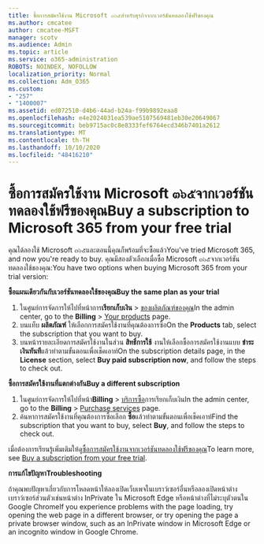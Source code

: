 ```yaml
---
title: ซื้อการสมัครใช้งาน Microsoft ๓๖๕สำหรับธุรกิจจากเวอร์ชันทดลองใช้ฟรีของคุณ
ms.author: cmcatee
author: cmcatee-MSFT
manager: scotv
ms.audience: Admin
ms.topic: article
ms.service: o365-administration
ROBOTS: NOINDEX, NOFOLLOW
localization_priority: Normal
ms.collection: Adm_O365
ms.custom:
- "257"
- "1400007"
ms.assetid: ed072510-d4b6-44ad-b24a-f99b9892eaa8
ms.openlocfilehash: e4e2024031ea539ae5107569481eb30e20649067
ms.sourcegitcommit: beb9715ac0c8e8333fef6764ecd346b7401a2612
ms.translationtype: MT
ms.contentlocale: th-TH
ms.lasthandoff: 10/10/2020
ms.locfileid: "48416210"
---
```

# <a name="buy-a-subscription-to-microsoft-365-from-your-free-trial"></a><span data-ttu-id="335da-102">ซื้อการสมัครใช้งาน Microsoft ๓๖๕จากเวอร์ชันทดลองใช้ฟรีของคุณ</span><span class="sxs-lookup"><span data-stu-id="335da-102">Buy a subscription to Microsoft 365 from your free trial</span></span>

<span data-ttu-id="335da-103">คุณได้ลองใช้ Microsoft ๓๖๕และตอนนี้คุณก็พร้อมที่จะซื้อแล้ว</span><span class="sxs-lookup"><span data-stu-id="335da-103">You've tried Microsoft 365, and now you're ready to buy.</span></span> <span data-ttu-id="335da-104">คุณมีสองตัวเลือกเมื่อซื้อ Microsoft ๓๖๕จากเวอร์ชันทดลองใช้ของคุณ:</span><span class="sxs-lookup"><span data-stu-id="335da-104">You have two options when buying Microsoft 365 from your trial version:</span></span>
  
 <span data-ttu-id="335da-105">**ซื้อแผนเดียวกันกับเวอร์ชันทดลองใช้ของคุณ**</span><span class="sxs-lookup"><span data-stu-id="335da-105">**Buy the same plan as your trial**</span></span>
  
1. <span data-ttu-id="335da-106">ในศูนย์การจัดการให้ไปที่หน้าการ**เรียกเก็บเงิน** \> [ของผลิตภัณฑ์ของคุณ](https://go.microsoft.com/fwlink/p/?linkid=842054)</span><span class="sxs-lookup"><span data-stu-id="335da-106">In the admin center, go to the **Billing** \> [Your products](https://go.microsoft.com/fwlink/p/?linkid=842054) page.</span></span>
2. <span data-ttu-id="335da-107">บนแท็บ **ผลิตภัณฑ์** ให้เลือกการสมัครใช้งานที่คุณต้องการซื้อ</span><span class="sxs-lookup"><span data-stu-id="335da-107">On the **Products** tab, select the subscription that you want to buy.</span></span>
3. <span data-ttu-id="335da-108">บนหน้ารายละเอียดการสมัครใช้งานในส่วน **สิทธิ์การใช้** งานให้เลือกซื้อการสมัครใช้งานแบบ **ชำระเงินทันที**แล้วทำตามขั้นตอนเพื่อเช็คเอาท์</span><span class="sxs-lookup"><span data-stu-id="335da-108">On the subscription details page, in the **License** section, select **Buy paid subscription now**, and follow the steps to check out.</span></span>
 
<span data-ttu-id="335da-109">**ซื้อการสมัครใช้งานที่แตกต่างกัน**</span><span class="sxs-lookup"><span data-stu-id="335da-109">**Buy a different subscription**</span></span>
  
1. <span data-ttu-id="335da-110">ในศูนย์การจัดการให้ไปที่หน้า**Billing** \> [บริการซื้อ](https://go.microsoft.com/fwlink/p/?linkid=868433)การเรียกเก็บเงิน</span><span class="sxs-lookup"><span data-stu-id="335da-110">In the admin center, go to the **Billing** \> [Purchase services](https://go.microsoft.com/fwlink/p/?linkid=868433) page.</span></span>
2. <span data-ttu-id="335da-111">ค้นหาการสมัครใช้งานที่คุณต้องการซื้อเลือก **ซื้อ**แล้วทำตามขั้นตอนเพื่อเช็คเอาท์</span><span class="sxs-lookup"><span data-stu-id="335da-111">Find the subscription that you want to buy, select **Buy**, and follow the steps to check out.</span></span>

<span data-ttu-id="335da-112">เมื่อต้องการเรียนรู้เพิ่มเติมให้ดู[ซื้อการสมัครใช้งานจากเวอร์ชันทดลองใช้ฟรีของคุณ](https://docs.microsoft.com/microsoft-365/commerce/try-or-buy-microsoft-365#buy-a-subscription-from-your-free-trial)</span><span class="sxs-lookup"><span data-stu-id="335da-112">To learn more, see [Buy a subscription from your free trial](https://docs.microsoft.com/microsoft-365/commerce/try-or-buy-microsoft-365#buy-a-subscription-from-your-free-trial).</span></span>

<span data-ttu-id="335da-113">**การแก้ไขปัญหา**</span><span class="sxs-lookup"><span data-stu-id="335da-113">**Troubleshooting**</span></span>

<span data-ttu-id="335da-114">ถ้าคุณพบปัญหาเกี่ยวกับการโหลดหน้าให้ลองเปิดเว็บเพจในเบราว์เซอร์อื่นหรือลองเปิดหน้าต่างเบราว์เซอร์ส่วนตัวเช่นหน้าต่าง InPrivate ใน Microsoft Edge หรือหน้าต่างที่ไม่ระบุตัวตนใน Google Chrome</span><span class="sxs-lookup"><span data-stu-id="335da-114">If you experience problems with the page loading, try opening the web page in a different browser, or try opening the page a private browser window, such as an InPrivate window in Microsoft Edge or an incognito window in Google Chrome.</span></span>